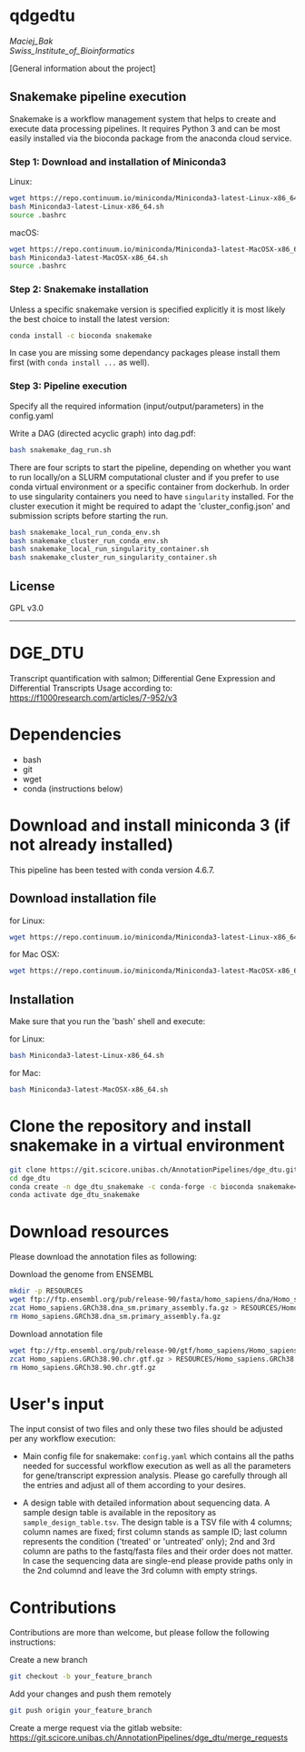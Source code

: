# qdgedtu
*Maciej_Bak  
Swiss_Institute_of_Bioinformatics*

[General information about the project]

## Snakemake pipeline execution
Snakemake is a workflow management system that helps to create and execute data processing pipelines. It requires Python 3 and can be most easily installed via the bioconda package from the anaconda cloud service.

### Step 1: Download and installation of Miniconda3
Linux:
  ```bash
  wget https://repo.continuum.io/miniconda/Miniconda3-latest-Linux-x86_64.sh
  bash Miniconda3-latest-Linux-x86_64.sh
  source .bashrc
  ```

macOS:
  ```bash
  wget https://repo.continuum.io/miniconda/Miniconda3-latest-MacOSX-x86_64.sh
  bash Miniconda3-latest-MacOSX-x86_64.sh
  source .bashrc
  ```

### Step 2: Snakemake installation

Unless a  specific snakemake version is specified explicitly it is most likely the best choice to install the latest version:
  ```bash
  conda install -c bioconda snakemake
  ```

In case you are missing some dependancy packages please install them first (with `conda install ...` as well).

### Step 3: Pipeline execution
Specify all the required information (input/output/parameters) in the config.yaml 

Write a DAG (directed acyclic graph) into dag.pdf:
  ```bash
  bash snakemake_dag_run.sh
  ```

There are four scripts to start the pipeline, depending on whether you want to run locally/on a SLURM computational cluster and if you prefer to use conda virtual environment or a specific container from dockerhub. In order to use singularity containers you need to have `singularity` installed. For the cluster execution it might be required to adapt the 'cluster_config.json' and submission scripts before starting the run.
  ```bash
  bash snakemake_local_run_conda_env.sh
  bash snakemake_cluster_run_conda_env.sh
  bash snakemake_local_run_singularity_container.sh
  bash snakemake_cluster_run_singularity_container.sh
  ```

## License

GPL v3.0

--------------------


# DGE_DTU

Transcript quantification with salmon; Differential Gene Expression and Differential Transcripts Usage according to: https://f1000research.com/articles/7-952/v3

# Dependencies
- bash
- git
- wget
- conda (instructions below)

# Download and install miniconda 3 (if not already installed)

This pipeline has been tested with conda version 4.6.7.

## Download installation file

for Linux:

```bash
wget https://repo.continuum.io/miniconda/Miniconda3-latest-Linux-x86_64.sh
```

for Mac OSX:
```bash
wget https://repo.continuum.io/miniconda/Miniconda3-latest-MacOSX-x86_64.sh
```

## Installation

Make sure that you run the 'bash' shell and execute:

for Linux:
```bash
bash Miniconda3-latest-Linux-x86_64.sh
```

for Mac:
```bash
bash Miniconda3-latest-MacOSX-x86_64.sh
```

# Clone the repository and install snakemake in a virtual environment

```bash
git clone https://git.scicore.unibas.ch/AnnotationPipelines/dge_dtu.git
cd dge_dtu
conda create -n dge_dtu_snakemake -c conda-forge -c bioconda snakemake=5.4
conda activate dge_dtu_snakemake
```

# Download resources

Please download the annotation files as following:

Download the genome from ENSEMBL

```bash
mkdir -p RESOURCES
wget ftp://ftp.ensembl.org/pub/release-90/fasta/homo_sapiens/dna/Homo_sapiens.GRCh38.dna_sm.primary_assembly.fa.gz
zcat Homo_sapiens.GRCh38.dna_sm.primary_assembly.fa.gz > RESOURCES/Homo_sapiens.GRCh38.dna_sm.primary_assembly.fa
rm Homo_sapiens.GRCh38.dna_sm.primary_assembly.fa.gz
```

Download annotation file
```bash
wget ftp://ftp.ensembl.org/pub/release-90/gtf/homo_sapiens/Homo_sapiens.GRCh38.90.chr.gtf.gz
zcat Homo_sapiens.GRCh38.90.chr.gtf.gz > RESOURCES/Homo_sapiens.GRCh38.90.chr.gtf
rm Homo_sapiens.GRCh38.90.chr.gtf.gz
```

# User's input

The input consist of two files and only these two files should be adjusted per any workflow execution:

* Main config file for snakemake: `config.yaml`
which contains all the paths needed for successful workflow execution as well as all the parameters for
gene/transcript expression analysis. Please go carefully through all the entries and adjust all of them according to your desires.

* A design table with detailed information about sequencing data. A sample design table is available in the repository as `sample_design_table.tsv`.
The design table is  a TSV file with 4 columns; column names are fixed; first column stands as sample ID; last column represents the condition ('treated' or 'untreated' only);
2nd and 3rd column are paths to the fastq/fasta files and their order does not matter.
In case the sequencing data are single-end please provide paths only in the 2nd columnd and leave the 3rd column with empty strings.


# Contributions

Contributions are more than welcome, but please follow the following instructions:

Create a new branch
```bash
git checkout -b your_feature_branch
```

Add your changes and push them remotely

```bash
git push origin your_feature_branch
```

Create a merge request via the gitlab website: https://git.scicore.unibas.ch/AnnotationPipelines/dge_dtu/merge_requests
